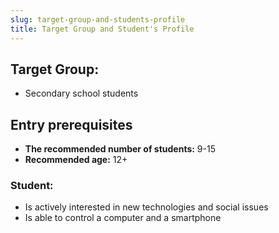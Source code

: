 ```yaml
---
slug: target-group-and-students-profile
title: Target Group and Student's Profile
---
```


## Target Group:

- Secondary school students

## Entry prerequisites

- **The recommended number of students:** 9-15
- **Recommended age:** 12+

### Student:

- Is actively interested in new technologies and social issues
- Is able to control a computer and a smartphone
